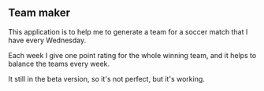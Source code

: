 ## Team maker

This application is to help me to generate a team for a soccer match that I have every Wednesday.

Each week I give one point rating for the whole winning team, and it helps to balance the teams every week.

It still in the beta version, so it's not perfect, but it's working.